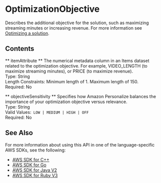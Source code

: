 # OptimizationObjective<a name="API_OptimizationObjective"></a>

Describes the additional objective for the solution, such as maximizing streaming minutes or increasing revenue\. For more information see [Optimizing a solution](https://docs.aws.amazon.com/personalize/latest/dg/optimizing-solution-for-objective.html)\.

## Contents<a name="API_OptimizationObjective_Contents"></a>

 ** itemAttribute **   <a name="personalize-Type-OptimizationObjective-itemAttribute"></a>
The numerical metadata column in an Items dataset related to the optimization objective\. For example, VIDEO\_LENGTH \(to maximize streaming minutes\), or PRICE \(to maximize revenue\)\.  
Type: String  
Length Constraints: Minimum length of 1\. Maximum length of 150\.  
Required: No

 ** objectiveSensitivity **   <a name="personalize-Type-OptimizationObjective-objectiveSensitivity"></a>
Specifies how Amazon Personalize balances the importance of your optimization objective versus relevance\.  
Type: String  
Valid Values:` LOW | MEDIUM | HIGH | OFF`   
Required: No

## See Also<a name="API_OptimizationObjective_SeeAlso"></a>

For more information about using this API in one of the language\-specific AWS SDKs, see the following:
+  [AWS SDK for C\+\+](https://docs.aws.amazon.com/goto/SdkForCpp/personalize-2018-05-22/OptimizationObjective) 
+  [AWS SDK for Go](https://docs.aws.amazon.com/goto/SdkForGoV1/personalize-2018-05-22/OptimizationObjective) 
+  [AWS SDK for Java V2](https://docs.aws.amazon.com/goto/SdkForJavaV2/personalize-2018-05-22/OptimizationObjective) 
+  [AWS SDK for Ruby V3](https://docs.aws.amazon.com/goto/SdkForRubyV3/personalize-2018-05-22/OptimizationObjective) 